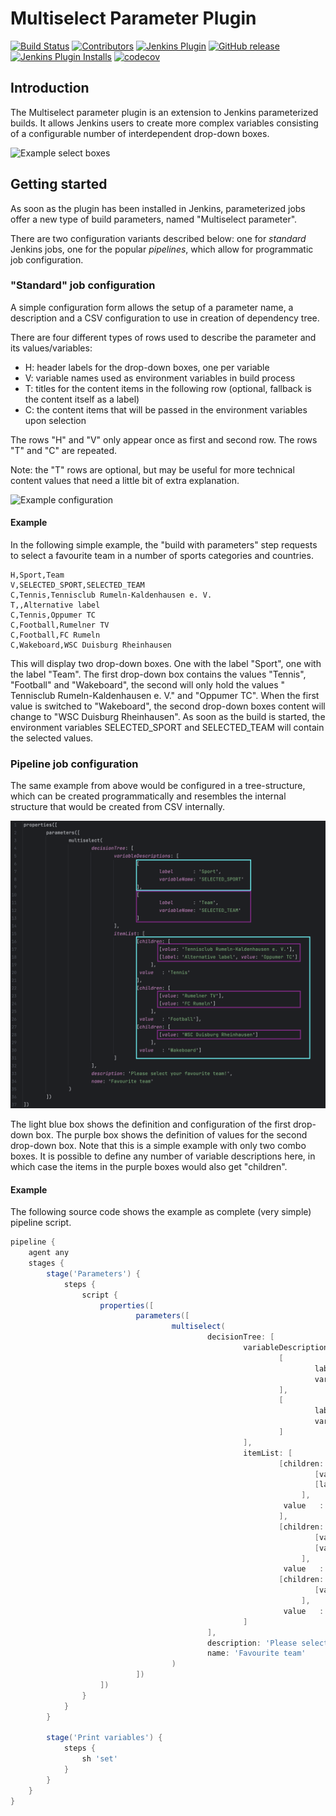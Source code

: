 # Multiselect Parameter Plugin

[![Build Status](https://ci.jenkins.io/job/Plugins/job/multiselect-parameter-plugin/job/main/badge/icon)](https://ci.jenkins.io/job/Plugins/job/multiselect-parameter-plugin/job/main/)
[![Contributors](https://img.shields.io/github/contributors/jenkinsci/multiselect-parameter-plugin.svg)](https://github.com/jenkinsci/multiselect-parameter-plugin/graphs/contributors)
[![Jenkins Plugin](https://img.shields.io/jenkins/plugin/v/multiselect-parameter.svg)](https://plugins.jenkins.io/multiselect-parameter)
[![GitHub release](https://img.shields.io/github/release/jenkinsci/multiselect-parameter-plugin.svg?label=changelog)](https://github.com/jenkinsci/multiselect-parameter-plugin/releases/latest)
[![Jenkins Plugin Installs](https://img.shields.io/jenkins/plugin/i/multiselect-parameter.svg?color=blue)](https://plugins.jenkins.io/multiselect-parameter)
[![codecov](https://codecov.io/github/swesteme/multiselect-parameter-plugin/branch/main/graph/badge.svg?token=SFXR05LMD4)](https://codecov.io/github/swesteme/multiselect-parameter-plugin)

## Introduction

The Multiselect parameter plugin is an extension to Jenkins parameterized builds. It allows Jenkins users to
create more complex variables consisting of a configurable number of interdependent drop-down boxes.

![Example select boxes](images/sample_build.png)

## Getting started

As soon as the plugin has been installed in Jenkins, parameterized jobs offer a new type of build parameters,
named "Multiselect parameter".

There are two configuration variants described below: one for *standard* Jenkins jobs, one for the popular *pipelines*,
which allow for programmatic job configuration.

### "Standard" job configuration

A simple configuration form allows the setup of a parameter name, a description
and a CSV configuration to use in creation of dependency tree.

There are four different types of rows used to describe the parameter and its values/variables:

* H: header labels for the drop-down boxes, one per variable
* V: variable names used as environment variables in build process
* T: titles for the content items in the following row (optional, fallback is the content itself as a label)
* C: the content items that will be passed in the environment variables upon selection

The rows "H" and "V" only appear once as first and second row. The rows "T" and "C" are repeated.

Note: the "T" rows are optional, but may be useful for more technical content values that need a little bit of extra
explanation.

![Example configuration](images/sample_configuration.png)

#### Example

In the following simple example, the "build with parameters" step requests to select a favourite team in
a number of sports categories and countries.

```csv
H,Sport,Team
V,SELECTED_SPORT,SELECTED_TEAM
C,Tennis,Tennisclub Rumeln-Kaldenhausen e. V.
T,,Alternative label
C,Tennis,Oppumer TC
C,Football,Rumelner TV
C,Football,FC Rumeln
C,Wakeboard,WSC Duisburg Rheinhausen
```

This will display two drop-down boxes. One with the label "Sport", one with the label "Team".
The first drop-down box contains the values "Tennis", "Football" and "Wakeboard", the second will only hold the values "
Tennisclub Rumeln-Kaldenhausen e. V." and "Oppumer TC".
When the first value is switched to "Wakeboard", the second drop-down boxes content will change to "WSC Duisburg
Rheinhausen".
As soon as the build is started, the environment variables SELECTED_SPORT and SELECTED_TEAM will contain the selected
values.

### Pipeline job configuration

The same example from above would be configured in a tree-structure, which can be created programmatically and resembles
the internal structure that would be created from CSV internally.

![Pipeline configuration](images/sample_pipeline_config.png)

The light blue box shows the definition and configuration of the first drop-down box. The purple box shows the
definition of values for the second drop-down box. Note that this is a simple example with only two combo boxes. It is
possible to define any number of variable descriptions here, in which case the items in the purple boxes would also
get "children".

#### Example

The following source code shows the example as complete (very simple) pipeline script.

```groovy
pipeline {
    agent any
    stages {
        stage('Parameters') {
            steps {
                script {
                    properties([
                            parameters([
                                    multiselect(
                                            decisionTree: [
                                                    variableDescriptions: [
                                                            [
                                                                    label       : 'Sport',
                                                                    variableName: 'SELECTED_SPORT'
                                                            ],
                                                            [
                                                                    label       : 'Team',
                                                                    variableName: 'SELECTED_TEAM'
                                                            ]
                                                    ],
                                                    itemList: [
                                                            [children: [
                                                                    [value: 'Tennisclub Rumeln-Kaldenhausen e. V.'],
                                                                    [label: 'Alternative label', value: 'Oppumer TC']
                                                                 ],
                                                             value   : 'Tennis'
                                                            ],
                                                            [children: [
                                                                    [value: 'Rumelner TV'],
                                                                    [value: 'FC Rumeln']
                                                                 ],
                                                             value   : 'Football'],
                                                            [children: [
                                                                    [value: 'WSC Duisburg Rheinhausen']
                                                                 ],
                                                             value   : 'Wakeboard']
                                                    ]
                                            ],
                                            description: 'Please select your favourite team!',
                                            name: 'Favourite team'
                                    )
                            ])
                    ])
                }
            }
        }

        stage('Print variables') {
            steps {
                sh 'set'
            }
        }
    }
}

```